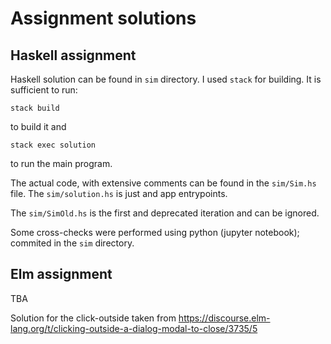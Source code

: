 # Assignment solutions

## Haskell assignment

Haskell solution can be found in `sim` directory. I used `stack` for
building. It is sufficient to run:

```
stack build
```

to build it and

```
stack exec solution
```

to run the main program.

The actual code, with extensive comments can be found in the `sim/Sim.hs`
file. The `sim/solution.hs` is just and app entrypoints.

The `sim/SimOld.hs` is the first and deprecated iteration and can be ignored.

Some cross-checks were performed using python (jupyter notebook); commited in
the `sim` directory.

## Elm assignment

TBA

Solution for the click-outside taken from https://discourse.elm-lang.org/t/clicking-outside-a-dialog-modal-to-close/3735/5